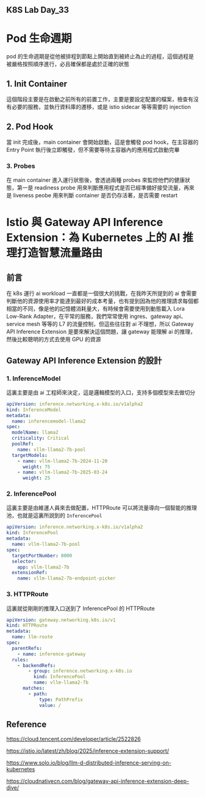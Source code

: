 ## K8S Lab Day_33

# Pod 生命週期

pod 的生命週期是從他被排程到節點上開始直到被終止為止的過程，這個過程是被嚴格按照順序進行，必且確保都是處於正確的狀態

## 1. Init Container

這個階段主要是在啟動之前所有的前置工作，主要是要設定配置的檔案，檢查有沒有必要的服務，並執行資料庫的遷移，或是 istio sidecar 等等需要的 injection

## 2. Pod Hook

當 init 完成後，main container 會開始啟動，這是會觸發 pod hook，在主容器的 Entry Point 執行後立即觸發，但不需要等待主容器內的應用程式啟動完畢

### 3. Probes

在 main container 進入運行狀態後，會透過兩種 probes 來監控他們的健康狀態，第一是 readiness probe 用來判斷應用程式是否已經準備好接受流量，再來是 liveness peobe 用來判斷 container 是否仍存活著，是否需要 restart

# Istio 與 Gateway API Inference Extension：為 Kubernetes 上的 AI 推理打造智慧流量路由

## 前言

在 k8s 運行 ai workload 一直都是一個很大的挑戰，在我昨天所提到的 ai 會需要判斷他的資源使用率才能達到最好的成本考量，也有提到因為他的推理請求每個都相當的不同，像是他的記憶體消耗量大，有時候會需要使用到動態載入 Lora Low-Rank Adapter，在平常的服務，我們常常使用 ingres、gateway api、service mesh 等等的 L7 的流量控制，但這些往往對 ai 不理想，所以 Gateway API Inference Extension 是要來解決這個問題，讓 gateway 能理解 ai 的推理，然後比較聰明的方式去使用 GPU 的資源

## Gateway API Inference Extension 的設計

### 1. InferenceModel

這裏主要是由 ai 工程師來決定，這是邏輯模型的入口，支持多個模型來去做切分

```yaml
apiVersion: inference.networking.x-k8s.io/v1alpha2
kind: InferenceModel
metadata:
  name: inferencemodel-llama2
spec:
  modelName: llama2
  criticality: Critical
  poolRef:
    name: vllm-llama2-7b-pool
  targetModels:
    - name: vllm-llama2-7b-2024-11-20
      weight: 75
    - name: vllm-llama2-7b-2025-03-24
      weight: 25
```

### 2. InferencePool

這裏主要是由維運人員來去做配置，HTTPRoute 可以將流量導向一個智能的推理池，也就是這裏所説到的 `InferencePool`

```yaml
apiVersion: inference.networking.x-k8s.io/v1alpha2
kind: InferencePool
metadata:
  name: vllm-llama2-7b-pool
spec:
  targetPortNumber: 8000
  selector:
    app: vllm-llama2-7b
  extensionRef:
    name: vllm-llama2-7b-endpoint-picker
```

### 3. HTTPRoute

這裏就從剛剛的推理入口送到了 InferencePool 的 HTTPRoute

```yaml
apiVersion: gateway.networking.k8s.io/v1
kind: HTTPRoute
metadata:
  name: llm-route
spec:
  parentRefs:
    - name: inference-gateway
  rules:
    - backendRefs:
        - group: inference.networking.x-k8s.io
          kind: InferencePool
          name: vllm-llama2-7b
      matches:
        - path:
            type: PathPrefix
            value: /
```

## Reference

https://cloud.tencent.com/developer/article/2522826

https://istio.io/latest/zh/blog/2025/inference-extension-support/

https://www.solo.io/blog/llm-d-distributed-inference-serving-on-kubernetes

https://cloudnativecn.com/blog/gateway-api-inference-extension-deep-dive/
